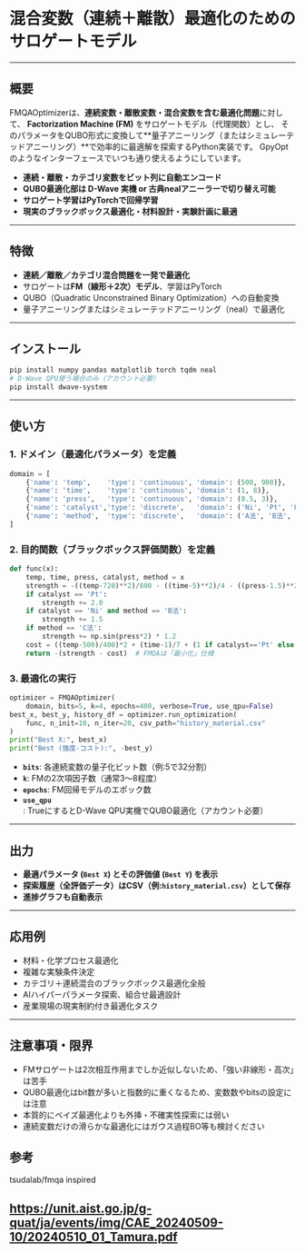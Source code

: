 

# 混合変数（連続＋離散）最適化のためのサロゲートモデル

---

## 概要

FMQAOptimizerは、**連続変数・離散変数・混合変数を含む最適化問題**に対して、
**Factorization Machine (FM)** をサロゲートモデル（代理関数）とし、
そのパラメータをQUBO形式に変換して\*\*量子アニーリング（またはシミュレーテッドアニーリング）\*\*で効率的に最適解を探索するPython実装です。
GpyOptのようなインターフェースでいつも通り使えるようにしています。

* **連続・離散・カテゴリ変数をビット列に自動エンコード**
* **QUBO最適化部は D-Wave 実機 or 古典nealアニーラーで切り替え可能**
* **サロゲート学習はPyTorchで回帰学習**
* **現実のブラックボックス最適化・材料設計・実験計画に最適**

---

## 特徴

* **連続／離散／カテゴリ混合問題を一発で最適化**
* サロゲートは**FM（線形＋2次）モデル**、学習はPyTorch
* QUBO（Quadratic Unconstrained Binary Optimization）への自動変換
* 量子アニーリングまたはシミュレーテッドアニーリング（neal）で最適化

---

## インストール

```bash
pip install numpy pandas matplotlib torch tqdm neal
# D-Wave QPU使う場合のみ（アカウント必要）
pip install dwave-system
```

---

## 使い方

### 1. ドメイン（最適化パラメータ）を定義

```python
domain = [
    {'name': 'temp',    'type': 'continuous', 'domain': (500, 900)},         # 温度
    {'name': 'time',    'type': 'continuous', 'domain': (1, 8)},             # 時間
    {'name': 'press',   'type': 'continuous', 'domain': (0.5, 3)},           # 圧力
    {'name': 'catalyst','type': 'discrete',   'domain': ('Ni', 'Pt', 'Fe')}, # 触媒
    {'name': 'method',  'type': 'discrete',   'domain': ('A法', 'B法', 'C法')}, # 処理法
]
```

### 2. 目的関数（ブラックボックス評価関数）を定義

```python
def func(x):
    temp, time, press, catalyst, method = x
    strength = -((temp-720)**2)/800 - ((time-5)**2)/4 - ((press-1.5)**2)*2
    if catalyst == 'Pt':
        strength += 2.0
    if catalyst == 'Ni' and method == 'B法':
        strength += 1.5
    if method == 'C法':
        strength += np.sin(press*2) * 1.2
    cost = ((temp-500)/400)*2 + (time-1)/7 + (1 if catalyst=='Pt' else 0.5) - (0.7 if method=='C法' else 0)
    return -(strength - cost)  # FMQAは「最小化」仕様
```

### 3. 最適化の実行

```python
optimizer = FMQAOptimizer(
    domain, bits=5, k=4, epochs=400, verbose=True, use_qpu=False)
best_x, best_y, history_df = optimizer.run_optimization(
    func, n_init=10, n_iter=20, csv_path="history_material.csv"
)
print("Best X:", best_x)
print("Best (強度-コスト):", -best_y)
```

* **`bits`**: 各連続変数の量子化ビット数（例:5で32分割）
* **`k`**: FMの2次項因子数（通常3～8程度）
* **`epochs`**: FM回帰モデルのエポック数
* **`use_qpu`**: TrueにするとD-Wave QPU実機でQUBO最適化（アカウント必要）

---

## 出力

* **最適パラメータ (`Best X`) とその評価値 (`Best Y`) を表示**
* **探索履歴（全評価データ）はCSV（例:`history_material.csv`）として保存**
* **進捗グラフも自動表示**

---

## 応用例

* 材料・化学プロセス最適化
* 複雑な実験条件決定
* カテゴリ＋連続混合のブラックボックス最適化全般
* AIハイパーパラメータ探索、組合せ最適設計
* 産業現場の現実制約付き最適化タスク

---

## 注意事項・限界

* FMサロゲートは2次相互作用までしか近似しないため、「強い非線形・高次」は苦手
* QUBO最適化はbit数が多いと指数的に重くなるため、変数数やbitsの設定には注意
* 本質的にベイズ最適化よりも外挿・不確実性探索には弱い
* 連続変数だけの滑らかな最適化にはガウス過程BO等も検討ください


## 参考

tsudalab/fmqa inspired

https://unit.aist.go.jp/g-quat/ja/events/img/CAE_20240509-10/20240510_01_Tamura.pdf
---

